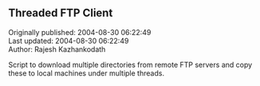 ## Threaded FTP Client  
Originally published: 2004-08-30 06:22:49  
Last updated: 2004-08-30 06:22:49  
Author: Rajesh Kazhankodath  
  
Script to download multiple directories from remote FTP servers and             copy these to local machines under multiple threads.